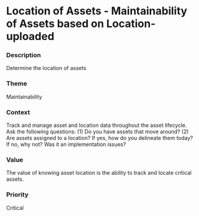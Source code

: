 

#  Location of Assets - Maintainability of Assets based on Location-uploaded



### Description

Determine the location of assets




### Theme

Maintainability





### Context

Track and manage asset and location data throughout the asset lifecycle.  Ask the following questions:  (1) Do you have assets that move around?  (2) Are assets assigned to a location? If yes, how do you delineate them today? If no, why not?  Was it an implementation issues?





### Value

The value of knowing asset location is the ability to track and locate critical assets.













### Priority

Critical



















